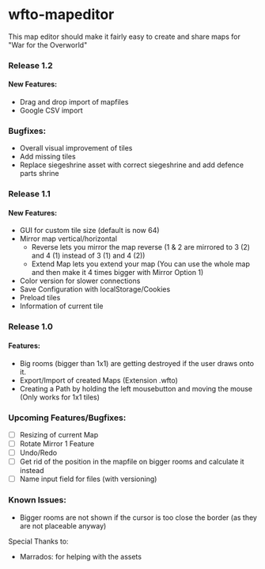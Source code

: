 ﻿# wfto-mapeditor
This map editor should make it fairly easy to create and share maps for "War for the Overworld"

### Release 1.2
#### New Features:
- Drag and drop import of mapfiles
- Google CSV import

### Bugfixes:
- Overall visual improvement of tiles
- Add missing tiles
- Replace siegeshrine asset with correct siegeshrine and add defence parts shrine

### Release 1.1
#### New Features:
- GUI for custom tile size (default is now 64)
- Mirror map vertical/horizontal
	- Reverse lets you mirror the map reverse (1 & 2 are mirrored to 3 (2) and 4 (1) instead of 3 (1) and 4 (2))
	- Extend Map lets you extend your map (You can use the whole map and then make it 4 times bigger with Mirror Option 1)
- Color version for slower connections
- Save Configuration with localStorage/Cookies
- Preload tiles
- Information of current tile
	
### Release 1.0
#### Features:
- Big rooms (bigger than 1x1) are getting destroyed if the user draws onto it.
- Export/Import of created Maps (Extension .wfto)
- Creating a Path by holding the left mousebutton and moving the mouse (Only works for 1x1 tiles)

### Upcoming Features/Bugfixes:
- [ ] Resizing of current Map
- [ ] Rotate Mirror 1 Feature
- [ ] Undo/Redo
- [ ] Get rid of the position in the mapfile on bigger rooms and calculate it instead
- [ ] Name input field for files (with versioning)

### Known Issues:
- Bigger rooms are not shown if the cursor is too close the border (as they are not placeable anyway)

Special Thanks to:
- Marrados: for helping with the assets
